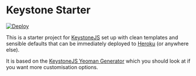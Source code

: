 Keystone Starter
================

[![Deploy](https://www.herokucdn.com/deploy/button.png)](https://heroku.com/deploy?template=https://github.com/keystonejs/keystone-starter)

This is a starter project for [KeystoneJS](http://keystonejs.com) set up with clean templates and sensible defaults that can be immediately deployed to [Heroku](https://www.heroku.com) (or anywhere else).

It is based on the [KeystoneJS Yeoman Generator](https://github.com/keystonejs/generator-keystone) which you should look at if you want more customisation options.
